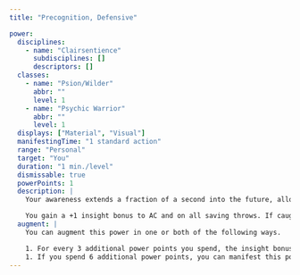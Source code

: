 ```yaml
---
title: "Precognition, Defensive"

power:
  disciplines:
    - name: "Clairsentience"
      subdisciplines: []
      descriptors: []
  classes:
    - name: "Psion/Wilder"
      abbr: ""
      level: 1
    - name: "Psychic Warrior"
      abbr: ""
      level: 1
  displays: ["Material", "Visual"]
  manifestingTime: "1 standard action"
  range: "Personal"
  target: "You"
  duration: "1 min./level"
  dismissable: true
  powerPoints: 1
  description: |
    Your awareness extends a fraction of a second into the future, allowing you to better evade an opponent's blows.

    You gain a +1 insight bonus to AC and on all saving throws. If caught in a situation where your Dexterity bonus isn't applied to your Armor Class, this bonus to AC and saving throws does not apply.
  augment: |
    You can augment this power in one or both of the following ways.

    1. For every 3 additional power points you spend, the insight bonus gained increases by 1.
    1. If you spend 6 additional power points, you can manifest this power as a swift action
---
```

